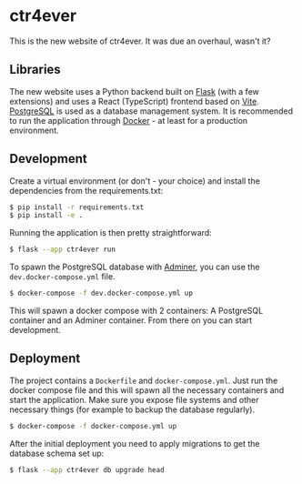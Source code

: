 # ctr4ever

This is the new website of ctr4ever. It was due an overhaul, wasn't it?

## Libraries

The new website uses a Python backend built on [Flask](https://flask.palletsprojects.com/en/3.0.x/) (with a few extensions)
and uses a React (TypeScript) frontend based on [Vite](https://vitejs.dev/). [PostgreSQL](https://www.postgresql.org/) 
is used as a database management system. It is recommended to run the application through 
[Docker](https://www.docker.com/) - at least for a production environment.

## Development

Create a virtual environment (or don't - your choice) and install the dependencies from the requirements.txt:

```bash
$ pip install -r requirements.txt
$ pip install -e .
```

Running the application is then pretty straightforward:

```bash
$ flask --app ctr4ever run
```

To spawn the PostgreSQL database with [Adminer](https://www.adminer.org/en/), you can use the `dev.docker-compose.yml` file.

```bash
$ docker-compose -f dev.docker-compose.yml up
```

This will spawn a docker compose with 2 containers: A PostgreSQL container and an Adminer container.
From there on you can start development.

## Deployment

The project contains a `Dockerfile` and `docker-compose.yml`. Just run the docker compose file and this will spawn
all the necessary containers and start the application. Make sure you expose file systems and other necessary things
(for example to backup the database regularly).

```bash
$ docker-compose -f docker-compose.yml up
```

After the initial deployment you need to apply migrations to get the database schema set up:

```bash
$ flask --app ctr4ever db upgrade head
```
